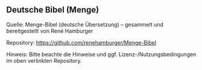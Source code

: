 ## Deutsche Bibel (Menge)

Quelle: Menge-Bibel (deutsche Übersetzung) – gesammelt und bereitgestellt von René Hamburger

Repository: https://github.com/renehamburger/Menge-Bibel

Hinweis: Bitte beachte die Hinweise und ggf. Lizenz-/Nutzungsbedingungen im oben verlinkten Repository.
